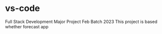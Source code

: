 # vs-code
Full Stack Development Major Project Feb Batch 2023
This project is based whether forecast app 
